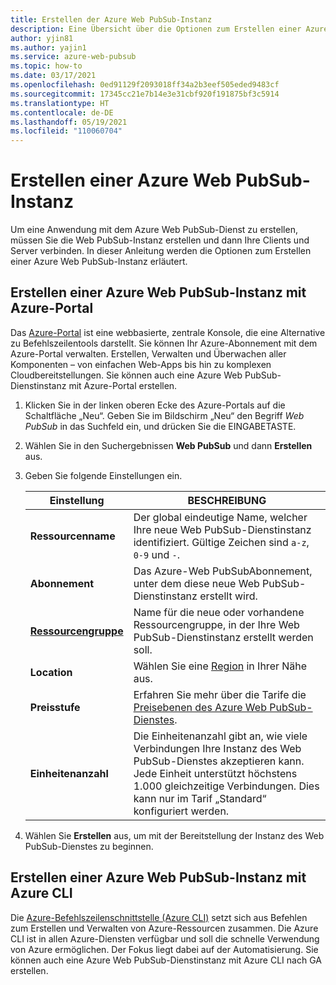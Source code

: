 ```yaml
---
title: Erstellen der Azure Web PubSub-Instanz
description: Eine Übersicht über die Optionen zum Erstellen einer Azure Web PubSub-Instanz und die Vorgehensweise
author: yjin81
ms.author: yajin1
ms.service: azure-web-pubsub
ms.topic: how-to
ms.date: 03/17/2021
ms.openlocfilehash: 0ed91129f2093018ff34a2b3eef505eded9483cf
ms.sourcegitcommit: 17345cc21e7b14e3e31cbf920f191875bf3c5914
ms.translationtype: HT
ms.contentlocale: de-DE
ms.lasthandoff: 05/19/2021
ms.locfileid: "110060704"
---
```

# <a name="how-to-create-azure-web-pubsub-instance"></a>Erstellen einer Azure Web PubSub-Instanz

Um eine Anwendung mit dem Azure Web PubSub-Dienst zu erstellen, müssen Sie die Web PubSub-Instanz erstellen und dann Ihre Clients und Server verbinden. In dieser Anleitung werden die Optionen zum Erstellen einer Azure Web PubSub-Instanz erläutert.

## <a name="create-azure-web-pubsub-instance-with-azure-portal"></a>Erstellen einer Azure Web PubSub-Instanz mit Azure-Portal 

Das [Azure-Portal](https://docs.microsoft.com/azure/azure-portal/) ist eine webbasierte, zentrale Konsole, die eine Alternative zu Befehlszeilentools darstellt. Sie können Ihr Azure-Abonnement mit dem Azure-Portal verwalten. Erstellen, Verwalten und Überwachen aller Komponenten – von einfachen Web-Apps bis hin zu komplexen Cloudbereitstellungen. Sie können auch eine Azure Web PubSub-Dienstinstanz mit Azure-Portal erstellen.

1. Klicken Sie in der linken oberen Ecke des Azure-Portals auf die Schaltfläche „Neu“. Geben Sie im Bildschirm „Neu“ den Begriff *Web PubSub* in das Suchfeld ein, und drücken Sie die EINGABETASTE.

1. Wählen Sie in den Suchergebnissen **Web PubSub** und dann **Erstellen** aus.

1. Geben Sie folgende Einstellungen ein.

    | Einstellung      | BESCHREIBUNG                                        |
    | ------------ | -------------------------------------------------- |
    | **Ressourcenname** | Der global eindeutige Name, welcher Ihre neue Web PubSub-Dienstinstanz identifiziert. Gültige Zeichen sind `a-z`, `0-9` und `-`.  | 
    | **Abonnement** | Das Azure-Web PubSubAbonnement, unter dem diese neue Web PubSub-Dienstinstanz erstellt wird. | 
    | **[Ressourcengruppe](../azure-resource-manager/management/overview.md)** |  Name für die neue oder vorhandene Ressourcengruppe, in der Ihre Web PubSub-Dienstinstanz erstellt werden soll. | 
    | **Location** | Wählen Sie eine [Region](https://azure.microsoft.com/regions/) in Ihrer Nähe aus. |
    | **Preisstufe** | Erfahren Sie mehr über die Tarife die [Preisebenen des Azure Web PubSub-Dienstes](https://azure.microsoft.com/pricing/details/web-pubsub/). |
    | **Einheitenanzahl** |  Die Einheitenanzahl gibt an, wie viele Verbindungen Ihre Instanz des Web PubSub-Dienstes akzeptieren kann. Jede Einheit unterstützt höchstens 1.000 gleichzeitige Verbindungen. Dies kann nur im Tarif „Standard“ konfiguriert werden. |

1. Wählen Sie **Erstellen** aus, um mit der Bereitstellung der Instanz des Web PubSub-Dienstes zu beginnen.

## <a name="create-azure-web-pubsub-instance-with-azure-cli"></a>Erstellen einer Azure Web PubSub-Instanz mit Azure CLI

Die [Azure-Befehlszeilenschnittstelle (Azure CLI)](https://docs.microsoft.com/cli/azure) setzt sich aus Befehlen zum Erstellen und Verwalten von Azure-Ressourcen zusammen. Die Azure CLI ist in allen Azure-Diensten verfügbar und soll die schnelle Verwendung von Azure ermöglichen. Der Fokus liegt dabei auf der Automatisierung. Sie können auch eine Azure Web PubSub-Dienstinstanz mit Azure CLI nach GA erstellen.


